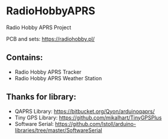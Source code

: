 # RadioHobbyAPRS
Radio Hobby APRS Project

PCB and  sets: https://radiohobby.pl/

## Contains:
- Radio Hobby APRS Tracker
- Radio Hobby APRS Weather Station

## Thanks for library:
- QAPRS Library: https://bitbucket.org/Qyon/arduinoqaprs/
- Tiny GPS Library: https://github.com/mikalhart/TinyGPSPlus
- Software Serial: https://github.com/lstoll/arduino-libraries/tree/master/SoftwareSerial

